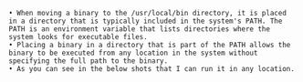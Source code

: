 ﻿
    • When moving a binary to the /usr/local/bin directory, it is placed in a directory that is typically included in the system's PATH. The PATH is an environment variable that lists directories where the system looks for executable files.
    • Placing a binary in a directory that is part of the PATH allows the binary to be executed from any location in the system without specifying the full path to the binary.
    • As you can see in the below shots that I can run it in any location.
